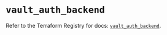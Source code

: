 # `vault_auth_backend`

Refer to the Terraform Registry for docs: [`vault_auth_backend`](https://registry.terraform.io/providers/hashicorp/vault/4.0.0/docs/resources/auth_backend).
